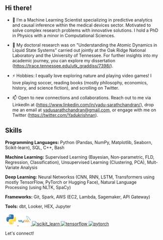 ## Hi there!

- 🔭 I’m a Machine Learning Scientist specializing in predictive analytics and causal inference within the medical devices sector. Motivated to solve complex research problems with innovative solutions. I hold a PhD in Physics with a minor in Computational Sciences.

- 🌱 My doctoral research was on "Understanding the Atomic Dynamics in Liquid State Systems" carried out jointly at the Oak Ridge National Laboratory and the University of Tennessee.  For further insights into my academic journey, you can explore my dissertation (https://trace.tennessee.edu/utk_graddiss/7398/).

- ⚡ Hobbies: I equally love exploring nature and playing video games! I love playing soccer, reading books (mostly philosophy, economics, history, and science fiction), and scrolling on Twitter.


- 📫 Open to new connections and collaborations. Reach out to me via LinkedIn at (https://www.linkedin.com/in/yadu-sarathchandran/), drop me an email at yadusarathchandran@gmail.com, or engage with me on Twitter (https://twitter.com/Yadukrishnan).

## Skills

**Programming Languages:** Python (Pandas, NumPy, Matplotlib, Seaborn, Scikit-learn), SQL, C++, Bash

**Machine Learning:** Supervised Learning (Bayesian, Non-parametric, FLD, Regression, Classification), Unsupervised Learning (Clustering, PCA), Mult-Variate Analysis

**Deep Learning:** Neural Networkss (CNN, RNN, LSTM, Transformers using mostly TensorFlow, PyTorch or Hugging Face), Natural Language Processing (using NLTK, SpaCy)

**Frameworks:** Git, Spark, AWS (EC2, Lambda, Sagemaker, API Gateway)

**Tools:** dbt, Looker, HEX, Jupyter



</a> <a href="https://www.python.org" target="_blank"> <img src="https://raw.githubusercontent.com/devicons/devicon/master/icons/python/python-original.svg" alt="python" width="40" height="40"/> 
</a> <a href="https://www.mysql.com/" target="_blank"> <img src="https://raw.githubusercontent.com/devicons/devicon/master/icons/mysql/mysql-original-wordmark.svg" alt="mysql" width="40" height="40"/> 
</a> <a href="https://scikit-learn.org/" target="_blank"> <img src="https://upload.wikimedia.org/wikipedia/commons/0/05/Scikit_learn_logo_small.svg" alt="scikit_learn" width="40" height="40"/> 
</a> <a href="https://www.tensorflow.org" target="_blank"> <img src="https://www.vectorlogo.zone/logos/tensorflow/tensorflow-icon.svg" alt="tensorflow" width="40" height="40"/>
</a> <a href="https://pytorch.org/" target="_blank"> <img src="https://www.vectorlogo.zone/logos/pytorch/pytorch-icon.svg" alt="pytorch" width="40" height="40"/> 

</a> 
</p>

Let's connect!

